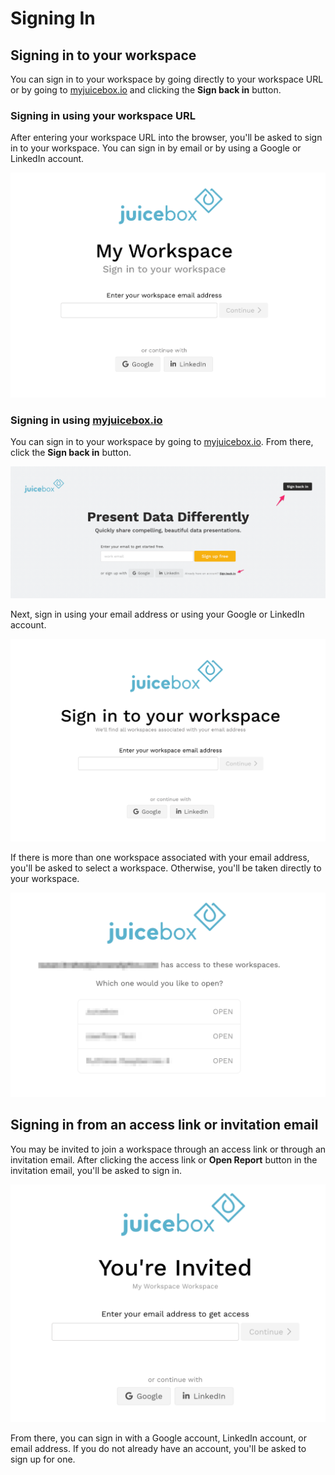 # Signing In

## Signing in to your workspace

You can sign in to your workspace by going directly to your workspace URL or by going to [myjuicebox.io](https://myjuicebox.io) and clicking the **Sign back in** button.&#x20;

### Signing in using your workspace URL

After entering your workspace URL into the browser, you'll be asked to sign in to your workspace. You can sign in by email or by using a Google or LinkedIn account.&#x20;

![](<../.gitbook/assets/image (156).png>)

### Signing in using [myjuicebox.io](https://myjuicebox.io)

You can sign in to your workspace by going to [myjuicebox.io](https://myjuicebox.io). From there, click the **Sign back in** button.&#x20;

![](<../.gitbook/assets/image (153).png>)

Next, sign in using your email address or using your Google or LinkedIn account.&#x20;

![](<../.gitbook/assets/image (157).png>)

If there is more than one workspace associated with your email address, you'll be asked to select a workspace. Otherwise, you'll be taken directly to your workspace.&#x20;

![](<../.gitbook/assets/image (143).png>)

## Signing in from an access link or invitation email

You may be invited to join a workspace through an access link or through an invitation email. After clicking the access link or **Open Report** button in the invitation email, you'll be asked to sign in.&#x20;

![](<../.gitbook/assets/image (149).png>)

From there, you can sign in with a Google account, LinkedIn account, or email address. If you do not already have an account, you'll be asked to sign up for one.&#x20;
